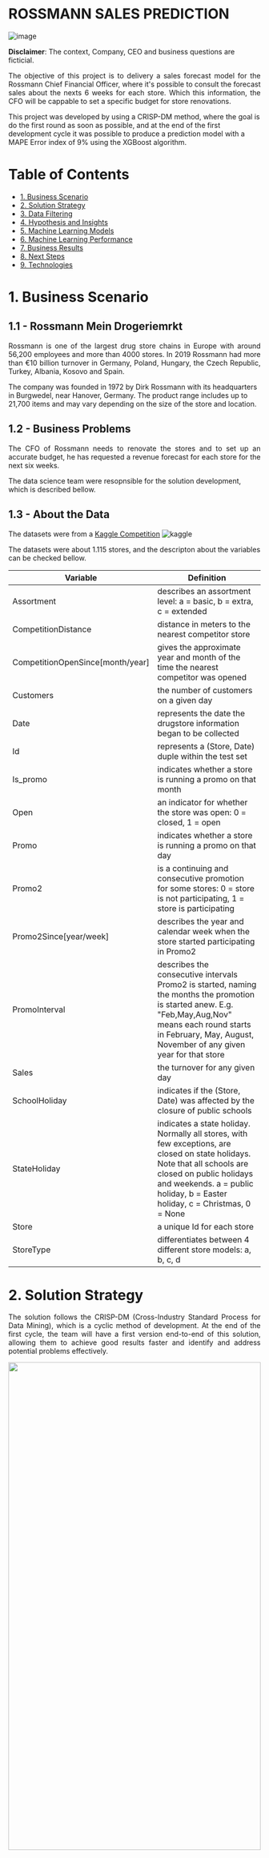 # ROSSMANN SALES PREDICTION
![image](img/rossmann.png)

**Disclaimer**: The context, Company, CEO and business questions are ficticial.

<p style="text-align: justify"> The objective of this project is to delivery a sales forecast model for the Rossmann Chief Financial Officer, where it's possible to consult the forecast sales about the nexts 6 weeks for each store. Which this information, the CFO will be cappable to set a specific budget for store renovations.

This project was developed by using a CRISP-DM method, where the goal is do the first round as soon as possible, and at the end of the first development cycle it was possible to produce a prediction model with a MAPE Error index of 9% using the XGBoost algorithm. </p>

# Table of Contents

* [1. Business Scenario](#1-business-scenario)
* [2. Solution Strategy](#2-solution-strategy)
* [3. Data Filtering](#3-data-filtering)
* [4. Hypothesis and Insights](#4-hyphotesis-and-insights)
* [5. Machine Learning Models](#5-machine-learning-models)
* [6. Machine Learning Performance](#6-machine-learning-performance)
* [7. Business Results](#7-business-results)
* [8. Next Steps](#8-next-steps)
* [9. Technologies](#9-technologies)

# 1. Business Scenario

## 1.1 - Rossmann Mein Drogeriemrkt

<p style="text-align: justify">Rossmann is one of the largest drug store chains in Europe with around 56,200 employees and more than 4000 stores. In 2019 Rossmann had more than €10 billion turnover in Germany, Poland, Hungary, the Czech Republic, Turkey, Albania, Kosovo and Spain.

The company was founded in 1972 by Dirk Rossmann with its headquarters in Burgwedel, near Hanover, Germany. The product range includes up to 21,700 items and may vary depending on the size of the store and location.</p>

## 1.2 - Business Problems

<p style="text-align: justify">The CFO of Rossmann needs to renovate the stores and to set up an accurate budget, he has requested a revenue forecast for each store for the next six weeks.

The data science team were resopnsible for the solution development, which is described bellow. </p>

## 1.3 - About the Data
The datasets were from a [Kaggle Competition](https://www.kaggle.com/c/rossmann-store-sales) ![kaggle](https://img.shields.io/badge/Kaggle-20BEFF?style=for-the-badge&logo=Kaggle&logoColor=white)

The datasets were about 1.115 stores, and the descripton about the variables can be checked bellow. 

|Variable | Definition|
|-------- | -------------|
|Assortment| describes an assortment level: a = basic, b = extra, c = extended |
|CompetitionDistance| distance in meters to the nearest competitor store|
|CompetitionOpenSince[month/year]| gives the approximate year and month of the time the nearest competitor was opened |
|Customers | the number of customers on a given day |
|Date| represents the date the drugstore information began to be collected |
|Id | represents a (Store, Date) duple within the test set |
|Is_promo | indicates whether a store is running a promo on that month |
|Open | an indicator for whether the store was open: 0 = closed, 1 = open |
|Promo | indicates whether a store is running a promo on that day |
|Promo2 | is a continuing and consecutive promotion for some stores: 0 = store is not participating, 1 = store is participating |
|Promo2Since[year/week] | describes the year and calendar week when the store started participating in Promo2 |
|PromoInterval | describes the consecutive intervals Promo2 is started, naming the months the promotion is started anew. E.g. "Feb,May,Aug,Nov" means each round starts in February, May, August, November of any given year for that store |
|Sales | the turnover for any given day |
|SchoolHoliday | indicates if the (Store, Date) was affected by the closure of public schools|
|StateHoliday | indicates a state holiday. Normally all stores, with few exceptions, are closed on state holidays. Note that all schools are closed on public holidays and weekends. a = public holiday, b = Easter holiday, c = Christmas, 0 = None|
|Store | a unique Id for each store |
|StoreType | differentiates between 4 different store models: a, b, c, d|<br>


# 2. Solution Strategy

<p style="text-align: justify">The solution follows the CRISP-DM (Cross-Industry Standard Process for Data Mining), which is a cyclic method of development. At the end of the first cycle, the team will have a first version end-to-end of this solution, allowing them to achieve good results faster and identify and address potential problems effectively.</p>

<img src="img/crispds_one.jpg" width=100% height=50%/>

**Step 01. Data Description:** My goal is to use statistics metrics to identify data outside the scope of business.

**Step 02. Feature Engineering:** Derive new attributes based on the original variables to better describe the phenomenon that will be modeled.

**Step 03. Data Filtering:** Filter rows and select columns that do not contain information for modeling or that do not match the scope of the business.

**Step 04. Exploratory Data Analysis:** Explore the data to find insights and better understand the impact of variables on model learning.

**Step 05. Data Preparation:** Prepare the data so that the Machine Learning models can learn the specific behavior.

**Step 06. Feature Selection:** Selection of the most significant attributes for training the model.

**Step 07. Machine Learning Modelling:** Machine Learning model training.

**Step 08. Hyperparameter Fine Tunning:** Choose the best values for each of the parameters of the model selected from the previous step.

**Step 09. Convert Model Performance to Business Values:** Convert the performance of the Machine Learning model into a business result.

**Step 10. Deploy Modelo to Production:** Publish the model in a cloud environment so that other people or services can use the results to improve the business decision.

# 3. Data Filtering
<p style="text-align: justify">In this phase, we have implemented a filter on our dataset as it doesn't make sense to include data where, for example, the store was closed and no sales were made. Our objective is to predict sales ($$), and such data would be irrelevant.</p>

# 4. Hypothesis and Insights

**1. Stores with a larger variety of products should sell more.**
>False Hypothesis: Stores with a larger variety of products sell less.

![image](img/hypo_one_1.png)
![image](img/hypo_one_2.png)
![image](img/hypo_one_3.png)

**2. Stores with closer competitors should sell less.**
>False Hypothesis: Stores with closer competitors sell more.

![image](img/hypo_two.png)

**3. Stores with longer-standing competitors should sell more.**
>False Hypothesis: Stores with longer-standing competitors sell less.

![image](img/hypo_three_1.png)
![image](img/hypo_three_2.png)

**4. Stores with promotions active for a longer period of time should sell more.**
>False Hypothesis: Stores with promotions active for a longer period of time sell less after a certain period of time.

![image](img/hypo_four.png)

**5. Stores should sell more over the years.**
>False Hypothesis: Store sell less over the years.
  
![image](img/hypo_five.png)


# 5. Machine Learning Models

## 5.1 - Feature Selection
<p style="text-align: justify">This phase started by doing a feture selection using Extra Trees Classifier, aiming to select only the most important features to be used to train the machine learning models.

Besides these features, during the hypothesis validation, some other important features were identified and considered for the application of Machine Learning.</p>

## 5.2 - Machine Learning Model training and performance

# 6. Machine Learning Performance

<p style="text-align: justify">In this phase, some machine learning model were trained and their performance were calculated by evaluation throguh cross validation technique.</p>

| ML Model                | MAE Cross_Validation    | MAPE Cross_Validation  | RMSE alidation     |
|:------------------------|:------------------------|:-----------------------|--------------------|
| Randon Forest Regressor | 938.85  +/- 230.31      | 0.14 +/- 0.03          | 1358.37 +/- 309.4  |
| Average Model           | 1370.961                | 0.217                  | 1817.747           |
| Lasso                   | 2152.12 +/- 224.22      | 0.34 +/- 0.03          | 2946.12 +/- 389.22 |
| Linear Regression       | 2152.19 +/- 224.17      | 0.34 +/- 0.03          | 2946.14 +/- 389.12 |
| XGBoost Regressor       | 2937.37 +/- 433.65      | 0.35 +/- 0.02          | 3739.77 +/- 529.9  |


<p style="text-align: justify">Considering not only the ML results but also the resources such as processor, memory and performance, the XGBoost Regressor were selected to be the main algorithm to solve this business problem.
The fine tuning technique was made aiming to find the best parameters for XGB Regressor and one last training were performed using the best parameters and the performance were calculated using the test dataset, to be more accurate and closer to the real performance for the algorithm. The XGBoost Regressor performance, after fine tuning process could be checked bellow.</p>

| ML Model                | MAE Cross_Validation    | MAPE Cross_Validation  | RMSE Validation    |
|:------------------------|:------------------------|:-----------------------|--------------------|
| XGBoost Regressor       | 802.640                 | 0.125                  | 1125.825           |



# 7. Business Outcome


This project provides a solution that achieves a mean error of €802,64. What is an excellent result, once the value to be predicted are higher.

In evaluating the possibilities, we have calculated three different scenarios. The first scenario represents the prediction itself, what means how much the stores should sell, while the other two scenarios consider the error as both positive and negative. This approach allows us to establish a range within which the revenue can fluctuate.

| Scenarios      | Value             |
|:---------------|:------------------|
| Prediction     | €291.860.096,00   |
| Worst Scenario | €290.962.501,57   |
| Best Scenario  | €292.757.637.21   | 

For a better understanding of store performance, we can examine the chart below. It reveals that the majority of stores have an error rate below 20%, which is considered acceptable. However, there are some stores with error rates exceeding 0%, indicating a need for further attention during the second CRISP cycle.

![image](img/error_analysis.png)

## 7.1 - Business Problem Solution
<p style="text-align: justify">According to the business problem which was to predict how much each store will sell over the next 6 weeks, the DataScience Team deployed the machine learning model into a cloud environment using flask framework and a render cloud platform and developed a Telegram Bot which can be accessed from computer or even a mobile phone.

The user can simply send a text message to the Telegram bot, specifying the store number. The bot, will then provide a text message response indicating the projected sales for that particular store over the next 6 weeks.

You can check the Telegram BOT working below.</p>

![ezgif com-gif-maker (1)](img/gif.gif)

To access the Telegram bot, you can either use the provided link or scan the QR code below:

[Telegram Bot](https://t.me/rossmannribot)

![image](img/bot.png)


# 8. Next Steps

As this was the first cycle, there are improvements to be considered in order to achieve the best performance.
- Work on feature engineering, creating new features that could better explain the phenomenon.
- Use other ML models for stores where the machine learning performed badly.
- New business hypothesys validation.
- New Telegram BOT where the user can access more information about the stores, sales, graphs.


# 9. Technologies

[![Python](https://img.shields.io/badge/python-3670A0?style=for-the-badge&logo=python&logoColor=ffdd54)](https://www.python.org/)
[![Jupyter Notebook](https://img.shields.io/badge/jupyter-%23FA0F00.svg?style=for-the-badge&logo=jupyter&logoColor=white)](https://jupyter.org/)
[![NumPy](https://img.shields.io/badge/numpy-%23013243.svg?style=for-the-badge&logo=numpy&logoColor=white)](https://numpy.org/)
[![Pandas](https://img.shields.io/badge/pandas-%23150458.svg?style=for-the-badge&logo=pandas&logoColor=white)](https://pandas.pydata.org/)
[![Plotly](https://img.shields.io/badge/Plotly-%233F4F75.svg?style=for-the-badge&logo=plotly&logoColor=white)](https://plotly.com/python/plotly-express/)
[![Scikit-Learn](https://img.shields.io/badge/scikit--learn-%23F7931E.svg?style=for-the-badge&logo=scikit-learn&logoColor=white)](https://scikit-learn.org/)
[![SciPy](https://img.shields.io/badge/SciPy-%230C55A5.svg?style=for-the-badge&logo=scipy&logoColor=%white)](https://scipy.org/)
[![Git](https://img.shields.io/badge/git-%23F05033.svg?style=for-the-badge&logo=git&logoColor=white)](https://git-scm.com/)
[![Flask](https://img.shields.io/badge/flask-%23000.svg?style=for-the-badge&logo=flask&logoColor=white)](https://flask.palletsprojects.com/)
[![Render](https://img.shields.io/badge/-Render-%23430098.svg?style=for-the-badge&logo=Render&logoColor=white)](https://www.render.com/)

# AUTHOR
Ricardo Perottoni

###### All Rights Reserved - Comunidade DS 2022